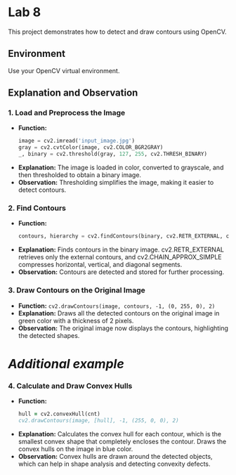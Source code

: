 # Lab 8

This project demonstrates how to detect and draw contours using OpenCV.

## Environment

Use your OpenCV virtual environment.

## Explanation and Observation

### 1. Load and Preprocess the Image

- **Function:** 
  ```python
  image = cv2.imread('input_image.jpg')
  gray = cv2.cvtColor(image, cv2.COLOR_BGR2GRAY)
  _, binary = cv2.threshold(gray, 127, 255, cv2.THRESH_BINARY)
- **Explanation:** The image is loaded in color, converted to grayscale, and then thresholded to obtain a binary image.
- **Observation:** Thresholding simplifies the image, making it easier to detect contours.

### 2. Find Contours

- **Function:**
    ```python
    contours, hierarchy = cv2.findContours(binary, cv2.RETR_EXTERNAL, cv2.CHAIN_APPROX_SIMPLE)

- **Explanation:** Finds contours in the binary image. cv2.RETR_EXTERNAL retrieves only the external contours, and cv2.CHAIN_APPROX_SIMPLE compresses horizontal, vertical, and diagonal segments.
- **Observation:** Contours are detected and stored for further processing.

### 3. Draw Contours on the Original Image

- **Function:** `cv2.drawContours(image, contours, -1, (0, 255, 0), 2)`
- **Explanation:** Draws all the detected contours on the original image in green color with a thickness of 2 pixels.
- **Observation:** The original image now displays the contours, highlighting the detected shapes.

# _______________Additional example_______________

### 4. Calculate and Draw Convex Hulls

- **Function:** 
    ```for cnt in contours:
    hull = cv2.convexHull(cnt)
    cv2.drawContours(image, [hull], -1, (255, 0, 0), 2)

- **Explanation:** Calculates the convex hull for each contour, which is the smallest convex shape that completely encloses the contour. Draws the convex hulls on the image in blue color.
- **Observation:** Convex hulls are drawn around the detected objects, which can help in shape analysis and detecting convexity defects.

